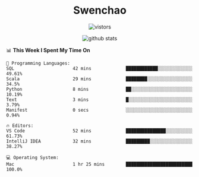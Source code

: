 <h1 align="center">Swenchao</h3>

<p align="center">
  <img src="https://visitor-badge.glitch.me/badge?page_id=Swenchao" alt="vistors" />
</p>

<p align="center">
  <img src="https://github-readme-stats.vercel.app/api?username=Swenchao&count_private=true&show_icons=true&theme=vue-dark&hide_title=true" alt="github stats" />
</p>

<!--START_SECTION:waka-->
📊 **This Week I Spent My Time On** 

```text
💬 Programming Languages: 
SQL                      42 mins             ████████████░░░░░░░░░░░░░   49.61% 
Scala                    29 mins             ████████░░░░░░░░░░░░░░░░░   34.5% 
Python                   8 mins              ██░░░░░░░░░░░░░░░░░░░░░░░   10.19% 
Text                     3 mins              █░░░░░░░░░░░░░░░░░░░░░░░░   3.79% 
Manifest                 0 secs              ░░░░░░░░░░░░░░░░░░░░░░░░░   0.94%

🔥 Editors: 
VS Code                  52 mins             ███████████████░░░░░░░░░░   61.73% 
IntelliJ IDEA            32 mins             █████████░░░░░░░░░░░░░░░░   38.27%

💻 Operating System: 
Mac                      1 hr 25 mins        █████████████████████████   100.0%

```


<!--END_SECTION:waka-->
